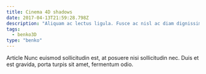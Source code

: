 ```yaml
---
title: Cinema 4D shadows
date: 2017-04-13T21:59:28.798Z
description: "Aliquam ac lectus ligula. Fusce ac nisl ac diam dignissim imperdiet."
tags:
  - benko3D
type: "benko"
---
```


Article Nunc euismod sollicitudin est, at posuere nisi sollicitudin nec. Duis et est gravida, porta turpis sit amet, fermentum odio.
